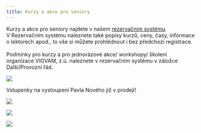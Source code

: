 ```yaml
---
title: Kurzy a akce pro seniory
---
```

Kurzy a akce pro seniory najdete v našem [rezervačním systému](https://vigvam.webooker.eu/).\
V Rezervačním systému naleznete také popisy kurzů, ceny, časy,  informace o lektorech apod., to vše si můžete prohlédnout i bez předchozí registrace. \
\
Podmínky pro kurzy a pro jednorázové akce/ workshopy/ školení organizace VIGVAM, z.ú. naleznete v rezervačním systému v záložce Další/Provozní řád.

![](/images/uploads/2019_podzim_zima_vigvam_pro-seniory_program.jpg)

Vstupenky na vystoupení Pavla Nového již  v prodeji!

![](/images/uploads/2019-10-16_vystoupeni_pavel_novy.jpg)

![](/images/uploads/2019_podzim_zima_vigvam_pro-seniory_program-ii.jpg)

![](/images/uploads/2019_podzim_filmovy_klub_pro_seniory_vgv.jpg)
